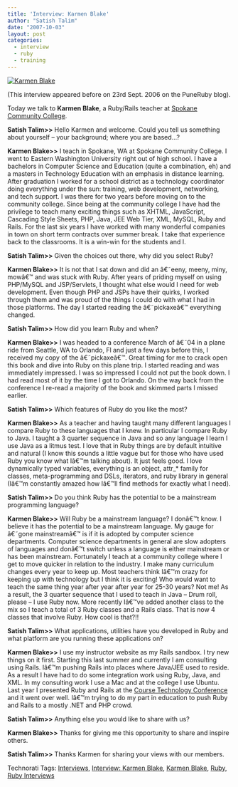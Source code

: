 ```yaml
---
title: 'Interview: Karmen Blake'
author: "Satish Talim"
date: "2007-10-03"
layout: post
categories:
  - interview
  - ruby
  - training
---
```

[![Karmen
Blake](http://rubylearning.com/images/karmen.jpg)](http://rubylearning.com/images/karmen.jpg "Karmen Blake")

(This interview appeared before on 23rd Sept. 2006 on the PuneRuby
blog).

Today we talk to **Karmen Blake**<!--more-->, a Ruby/Rails teacher at [Spokane
Community
College](http://webdev.scc.spokane.edu:3000/2007/10/2/cis-282).

**Satish Talim\>\>** Hello Karmen and welcome. Could you tell us
something about yourself – your background; where you are based…?

**Karmen Blake\>\>** I teach in Spokane, WA at Spokane Community
College. I went to Eastern Washington University right out of high
school. I have a bachelors in Computer Science and Education (quite a
combination, eh) and a masters in Technology Education with an emphasis
in distance learning. After graduation I worked for a school district as
a technology coordinator doing everything under the sun: training, web
development, networking, and tech support. I was there for two years
before moving on to the community college. Since being at the community
college I have had the privilege to teach many exciting things such as
XHTML, JavaScript, Cascading Style Sheets, PHP, Java, JEE Web Tier, XML,
MySQL, Ruby and Rails. For the last six years I have worked with many
wonderful companies in town on short term contracts over summer break. I
take that experience back to the classrooms. It is a win-win for the
students and I.

**Satish Talim\>\>** Given the choices out there, why did you select
Ruby?

**Karmen Blake\>\>** It is not that I sat down and did an â€˜eeny,
meeny, miny, mowâ€™ and was stuck with Ruby. After years of priding
myself on using PHP/MySQL and JSP/Servlets, I thought what else would I
need for web development. Even though PHP and JSPs have their quirks, I
worked through them and was proud of the things I could do with what I
had in those platforms. The day I started reading the â€˜pickaxeâ€™
everything changed.

**Satish Talim\>\>** How did you learn Ruby and when?

**Karmen Blake\>\>** I was headed to a conference March of â€˜04 in a
plane ride from Seattle, WA to Orlando, Fl and just a few days before
this, I received my copy of the â€˜pickaxeâ€™. Great timing for me to
crack open this book and dive into Ruby on this plane trip. I started
reading and was immediately impressed. I was so impressed I could not
put the book down. I had read most of it by the time I got to Orlando.
On the way back from the conference I re-read a majority of the book and
skimmed parts I missed earlier.

**Satish Talim\>\>** Which features of Ruby do you like the most?

**Karmen Blake\>\>** As a teacher and having taught many different
languages I compare Ruby to these languages that I knew. In particular I
compare Ruby to Java. I taught a 3 quarter sequence in Java and so any
language I learn I use Java as a litmus test. I love that in Ruby things
are by default intuitive and natural (I know this sounds a little vague
but for those who have used Ruby you know what Iâ€™m talking about). It
just feels good. I love dynamically typed variables, everything is an
object, attr\_\* family for classes, meta-programming and DSLs,
iterators, and ruby library in general (Iâ€™m constantly amazed how
Iâ€™ll find methods for exactly what I need).

**Satish Talim\>\>** Do you think Ruby has the potential to be a
mainstream programming language?

**Karmen Blake\>\>** Will Ruby be a mainstream language? I donâ€™t know.
I believe it has the potential to be a mainstream language. My gauge for
â€˜gone mainstreamâ€™ is if it is adopted by computer science
departments. Computer science departments in general are slow adopters
of languages and donâ€™t switch unless a language is either mainstream
or has been mainstream. Fortunately I teach at a community college where
I get to move quicker in relation to the industry. I make many
curriculum changes every year to keep up. Most teachers think Iâ€™m
crazy for keeping up with technology but I think it is exciting! Who
would want to teach the same thing year after year after year for 25-30
years? Not me! As a result, the 3 quarter sequence that I used to teach
in Java – Drum roll, please – I use Ruby now. More recently Iâ€™ve added
another class to the mix so I teach a total of 3 Ruby classes and a
Rails class. That is now 4 classes that involve Ruby. How cool is
that?!!

**Satish Talim\>\>** What applications, utilities have you developed in
Ruby and what platform are you running these applications on?

**Karmen Blake\>\>** I use my instructor website as my Rails sandbox. I
try new things on it first. Starting this last summer and currently I am
consulting using Rails. Iâ€™m pushing Rails into places where Java/JEE
used to reside. As a result I have had to do some integration work using
Ruby, Java, and XML. In my consulting work I use a Mac and at the
college I use Ubuntu. Last year I presented Ruby and Rails at the
[Course Technology
Conference](http://www.course.com/events/conference2006/2006pres/agile-webdev-ruby.cfm)
and it went over well. Iâ€™m trying to do my part in education to push
Ruby and Rails to a mostly .NET and PHP crowd.

**Satish Talim\>\>** Anything else you would like to share with us?

**Karmen Blake\>\>** Thanks for giving me this opportunity to share and
inspire others.

**Satish Talim\>\>** Thanks Karmen for sharing your views with our
members.

Technorati Tags: [Interviews](http://technorati.com/tag/Interviews),
[Interview: Karmen
Blake](http://technorati.com/tag/Interview%3A+Karmen+Blake), [Karmen
Blake](http://technorati.com/tag/Karmen+Blake),
[Ruby](http://technorati.com/tag/Ruby), [Ruby
Interviews](http://technorati.com/tag/Ruby+Interviews)
